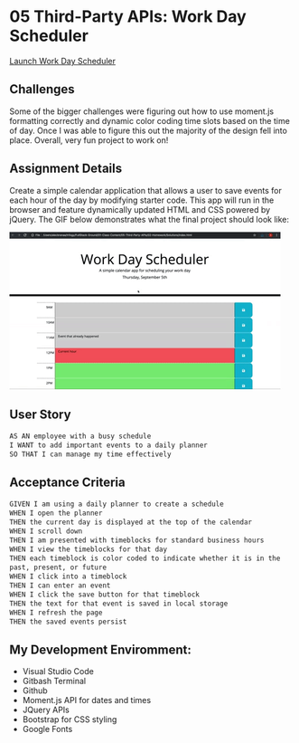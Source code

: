 # 05 Third-Party APIs: Work Day Scheduler
[Launch Work Day Scheduler](https://.github.io/)

## Challenges

Some of the bigger challenges were figuring out how to use moment.js formatting correctly and dynamic color coding time slots based on the time of day. Once I was able to figure this out the majority of the design fell into place. Overall, very fun project to work on!  
  
## Assignment Details 

Create a simple calendar application that allows a user to save events for each hour of the day by modifying starter code. This app will run in the browser and feature dynamically updated HTML and CSS powered by jQuery. The GIF below demonstrates what the final project should look like:

![Scheduler Mock-up](05-third-party-apis-homework-demo.gif)


## User Story

```
AS AN employee with a busy schedule
I WANT to add important events to a daily planner
SO THAT I can manage my time effectively
```

## Acceptance Criteria

```
GIVEN I am using a daily planner to create a schedule
WHEN I open the planner
THEN the current day is displayed at the top of the calendar
WHEN I scroll down
THEN I am presented with timeblocks for standard business hours
WHEN I view the timeblocks for that day
THEN each timeblock is color coded to indicate whether it is in the past, present, or future
WHEN I click into a timeblock
THEN I can enter an event
WHEN I click the save button for that timeblock
THEN the text for that event is saved in local storage
WHEN I refresh the page
THEN the saved events persist
```

## My Development Enviromment:
  
  * Visual Studio Code
  * Gitbash Terminal
  * Github
  * Moment.js API for dates and times
  * JQuery APIs
  * Bootstrap for CSS styling
  * Google Fonts
